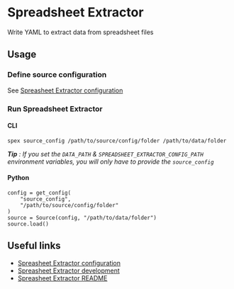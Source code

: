# Spreadsheet Extractor
Write YAML to extract data from spreadsheet files

## Usage

### Define source configuration
See [Spreasheet Extractor configuration](/src/configuration.md)

### Run Spreadsheet Extractor

#### CLI
```
spex source_config /path/to/source/config/folder /path/to/data/folder
```
***Tip** : If you set the `DATA_PATH` & `SPREADSHEET_EXTRACTOR_CONFIG_PATH` environment variables, you will only have to provide the `source_config`*

#### Python
```
config = get_config(
    "source_config",
    "/path/to/source/config/folder"
)
source = Source(config, "/path/to/data/folder")
source.load()
```

## Useful links
- [Spreasheet Extractor configuration](/src/configuration.md)
- [Spreasheet Extractor development](/src/development.md)
- [Spreasheet Extractor README](/src/README.md)